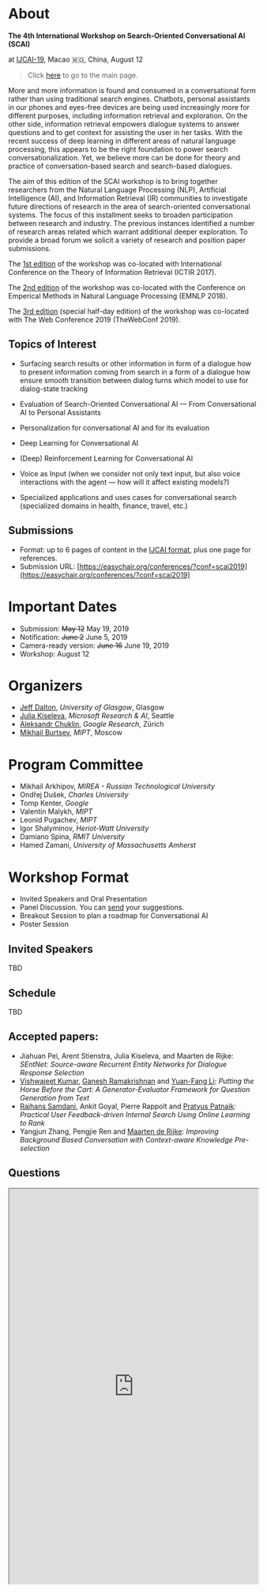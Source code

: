 # About

**The 4th International Workshop on Search-Oriented Conversational AI (SCAI)**

at [IJCAI-19](https://www.ijcai19.org/workshops.html), Macao 🇲🇴, China, August 12

> Click [here](https://scai.info) to go to the main page.

More and more information is found and consumed in a conversational form
rather than using traditional search engines. Chatbots, personal assistants
in our phones and eyes-free devices are being used increasingly more for
different purposes, including information retrieval and exploration. On the
other side, information retrieval empowers dialogue systems to answer
questions and to get context for assisting the user in her tasks.  With the
recent success of deep learning in different areas of natural language
processing, this appears to be the right foundation to power search
conversationalization. Yet, we believe more can be done for theory and
practice of conversation-based search and search-based dialogues.

The aim of this edition of the SCAI workshop is to bring together researchers from the Natural Language Processing (NLP), Artificial Intelligence (AI), and Information Retrieval (IR) communities to investigate future directions of research in the area of search-oriented conversational systems. The focus of this installment seeks to broaden participation between research and industry. The previous instances identified a number of research areas related which warrant additional deeper exploration. To provide a broad forum we solicit a variety of research and position paper submissions. 

The [1st edition](/2017/) of the workshop was co-located with International Conference on the Theory of Information Retrieval (ICTIR 2017).

The [2nd edition](/2018/) of the workshop was co-located with the Conference on Emperical Methods in Natural Language Processing (EMNLP 2018).

The [3rd edition](/www2019/) (special half-day edition) of the workshop was co-located with The Web Conference 2019 (TheWebConf 2019).

## Topics of Interest
   * Surfacing search results or other information in form of a dialogue how to present information coming from search in a form of a dialogue how ensure smooth transition between dialog turns which model to use for dialog-state tracking
    
   * Evaluation of Search-Oriented Conversational AI — From Conversational AI to Personal Assistants
    
   * Personalization for conversational AI and for its evaluation

   * Deep Learning for Conversational AI

   * (Deep) Reinforcement Learning for Conversational AI

   * Voice as Input (when we consider not only text input, but also voice interactions with the agent — how will it affect existing models?)

   * Specialized applications and uses cases for conversational search (specialized domains in health, finance, travel, etc.)

## Submissions
  * Format: up to 6 pages of content in the [IJCAI format](https://www.ijcai.org/authors_kit),
    plus one page for references.
  * Submission URL: [https://easychair.org/conferences/?conf=scai2019](https://easychair.org/conferences/?conf=scai2019)

# Important Dates
  * Submission: ~~May 12~~  May 19, 2019
  * Notification: ~~June 2~~  June 5, 2019
  * Camera-ready version: ~~June 16~~  June 19, 2019
  * Workshop: August 12

# Organizers
  * [Jeff Dalton](http://www.dcs.gla.ac.uk/~jeff/), *University of Glasgow*, Glasgow
  * [Julia Kiseleva](http://juliakiseleva.com), *Microsoft Research & AI*, Seattle
  * [Aleksandr Chuklin](https://www.linkedin.com/in/chuklin/), *Google Research*, Zürich
  * [Mikhail Burtsev](https://www.linkedin.com/in/mikhail-burtsev-85a47b9/), *MIPT*, Moscow

# Program Committee
  * Mikhail Arkhipov, *MIREA - Russian Technological University*
  * Ondřej Dušek, *Charles University*
  * Tomp Kenter, *Google*
  * Valentin Malykh, *MIPT*
  * Leonid Pugachev, *MIPT*
  * Igor Shalyminov, *Heriot-Watt University*
  * Damiano Spina, *RMIT University*
  * Hamed Zamani, *University of Massachusetts Amherst*

# Workshop Format
  * Invited Speakers and Oral Presentation
  * Panel Discussion. You can [send](https://app2.sli.do/event/qqcfm2iy/questions) your suggestions.
  * Breakout Session to plan a roadmap for Conversational AI
  * Poster Session

## Invited Speakers
TBD

## Schedule

TBD

## Accepted papers:

* Jiahuan Pei, Arent Stienstra, Julia Kiseleva, and Maarten de Rijke: _SEntNet: Source-aware Recurrent Entity Networks for Dialogue Response Selection_
* [Vishwajeet Kumar](https://www.cse.iitb.ac.in/~vishwajeet/), [Ganesh Ramakrishnan](http://www.cse.iitb.ac.in/~ganesh) and [Yuan-Fang Li](http://www.csse.monash.edu.au/~yli/): _Putting the Horse Before the Cart: A Generator-Evaluator Framework for Question Generation from Text_
* [Rajhans Samdani](http://www.rsamdani.com/), Ankit Goyal, Pierre Rappolt and [Pratyus Patnaik](https://www.pratyus.com/): _Practical User Feedback-driven Internal Search Using Online Learning to Rank_
* Yangjun Zhang, Pengjie Ren and [Maarten de Rijke](https://staff.fnwi.uva.nl/m.derijke/): _Improving Background Based Conversation with Context-aware Knowledge Pre-selection_

## Questions

<iframe src="https://app.sli.do/event/qqcfm2iy" height="800px" width="100%"></iframe>